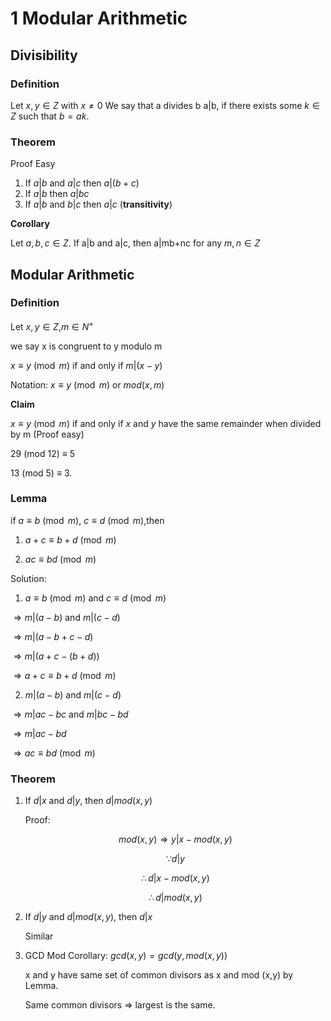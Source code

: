 # 1 Modular Arithmetic
## Divisibility
### Definition
Let $x,y\in Z$ with $x\neq0$
We say that a divides b
a|b, if there exists some $k\in Z$ such that $b = ak$.

### Theorem
Proof Easy

1. If $a|b$ and $a|c$ then $a|(b+c)$
2. If $a|b$ then $a|bc$
3. If $a|b$ and $b|c$ then $a|c$ (**transitivity**)

**Corollary** 

Let $a, b, c \in Z$. If a|b and a|c, then a|mb+nc for any $m, n \in Z$

## Modular Arithmetic
### Definition

Let $x,y\in Z$,$m\in N^{+}$

we say x is congruent to y modulo m 

$x\equiv y\pmod m$ if and only if $m|(x-y)$

Notation: $x\equiv y\pmod m$ or $mod(x,m)$

**Claim** 

$x\equiv y\pmod m$ if and only if $x$ and $y$ have the same remainder when divided by m (Proof easy)

29 (mod 12) ≡ 5

13 (mod 5) ≡ 3.

### Lemma

if $a\equiv b\pmod m$, $c\equiv d\pmod m$,then

1. $a+c\equiv b+d\pmod m$

2. $ac\equiv bd\pmod m$

Solution:

1. $a\equiv b\pmod m$ and $c\equiv d\pmod m$

$\Rightarrow m|(a-b)$ and $m|(c-d)$

$\Rightarrow m|(a-b+c-d)$

$\Rightarrow m|(a+c-(b+d))$

$\Rightarrow a+c\equiv b+d\pmod m$

2. $m|(a-b)$ and $m|(c-d)$

$\Rightarrow m|ac-bc$ and $m|bc-bd$

$\Rightarrow m|ac-bd$

$\Rightarrow ac\equiv bd \pmod m$

### Theorem

1. If $d|x$ and $d|y$, then $d|mod(x,y)$

    Proof:

    $$mod(x,y)\Rightarrow y|x-mod(x,y)$$

    $$\because d|y$$

    $$\therefore d|x-mod(x,y)$$

    $$\therefore d|mod(x,y)$$

2. If $d|y$ and $d|mod(x,y)$, then $d|x$

    Similar

3. GCD Mod Corollary: $gcd(x,y)=gcd(y,mod(x,y))$

    x and y have same set of common divisors as x and mod (x,y) by Lemma.

    Same common divisors $\Rightarrow$ largest is the same.